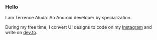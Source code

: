 ### Hello
I am Terrence Aluda.
An Android developer by specialization.

During my free time, I convert UI designs to code on my [Instagram](https://www.instagram.com/tcreates_llc/) and write on [dev.to](https://dev.to/agusioma).

<!--
**Agusioma/Agusioma** is a ✨ _special_ ✨ repository because its `README.md` (this file) appears on your GitHub profile.

Here are some ideas to get you started:

- 🔭 I’m currently working on ...
- 🌱 I’m currently learning ...
- 👯 I’m looking to collaborate on ...
- 🤔 I’m looking for help with ...
- 💬 Ask me about ...
- 📫 How to reach me: ...
- 😄 Pronouns: ...
- ⚡ Fun fact: ...
-->
